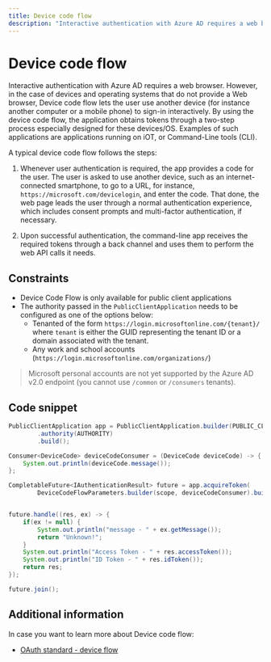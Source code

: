 ```yaml
---
title: Device code flow
description: "Interactive authentication with Azure AD requires a web browser. However, in the case of devices and operating systems that do not provide a Web browser, Device code flow lets the user use another device (for instance another computer or a mobile phone) to sign-in interactively."
---
```


# Device code flow

Interactive authentication with Azure AD requires a web browser. However, in the case of devices and operating systems that do not provide a Web browser, Device code flow lets the user use another device (for instance another computer or a mobile phone) to sign-in interactively. By using the device code flow, the application obtains tokens through a two-step process especially designed for these devices/OS. Examples of such applications are applications running on iOT, or Command-Line tools (CLI).

A typical device code flow follows the steps:

1. Whenever user authentication is required, the app provides a code for the user. The user is asked to use another device, such as an internet-connected smartphone, to go to a URL, for instance, `https://microsoft.com/devicelogin`, and enter the code. That done, the web page leads the user through a normal authentication experience, which includes consent prompts and multi-factor authentication, if necessary.

1. Upon successful authentication, the command-line app receives the required tokens through a back channel and uses them to perform the web API calls it needs.

## Constraints

- Device Code Flow is only available for public client applications
- The authority passed in the `PublicClientApplication` needs to be configured as one of the options below:
  - Tenanted of the form `https://login.microsoftonline.com/{tenant}/` where `tenant` is either the GUID representing the tenant ID or a domain associated with the tenant.
  - Any work and school accounts (`https://login.microsoftonline.com/organizations/`)

> Microsoft personal accounts are not yet supported by the Azure AD v2.0 endpoint (you cannot use `/common` or `/consumers` tenants).

## Code snippet

```java
PublicClientApplication app = PublicClientApplication.builder(PUBLIC_CLIENT_ID)
        .authority(AUTHORITY)
        .build();

Consumer<DeviceCode> deviceCodeConsumer = (DeviceCode deviceCode) -> {
    System.out.println(deviceCode.message());
};

CompletableFuture<IAuthenticationResult> future = app.acquireToken(
        DeviceCodeFlowParameters.builder(scope, deviceCodeConsumer).build());


future.handle((res, ex) -> {
    if(ex != null) {
        System.out.println("message - " + ex.getMessage());
        return "Unknown!";
    }
    System.out.println("Access Token - " + res.accessToken());
    System.out.println("ID Token - " + res.idToken());
    return res;
});

future.join();
```

## Additional information

In case you want to learn more about Device code flow:

- [OAuth standard - device flow](https://tools.ietf.org/html/draft-ietf-oauth-device-flow-07#section-3.4)
